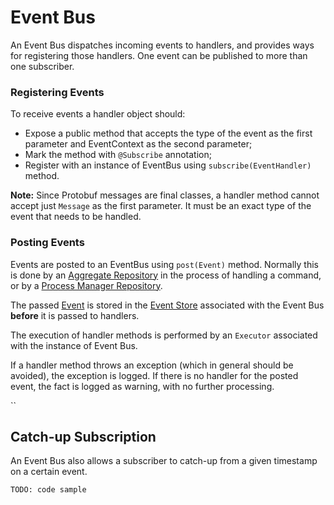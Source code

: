 # Event Bus

An Event Bus dispatches incoming events to handlers, and provides ways for registering those handlers. One event can be published to more than one subscriber.

### Registering Events
To receive events a handler object should:
 * Expose a public method that accepts the type of the event as the first parameter and EventContext as the second parameter;
 * Mark the method with `@Subscribe` annotation;
 * Register with an instance of EventBus using `subscribe(EventHandler)` method.
 
 **Note:** Since Protobuf messages are final classes, a handler method cannot accept just `Message` as the first parameter. It must be an exact type of the event that needs to be handled.
 
### Posting Events
Events are posted to an EventBus using `post(Event)` method. Normally this is done by an [Aggregate Repository](./repository.md) in the process of handling a command, or by a [Process Manager Repository](./repository.md).

The passed [Event](../biz-model/event.md) is stored in the [Event Store](./event-store.md) associated with the Event Bus **before**  it is passed to handlers.

The execution of handler methods is performed by an `Executor` associated with the instance of Event Bus.

If a handler method throws an exception (which in general should be avoided), the exception is logged.
If there is no handler for the posted event, the fact is logged as warning, with no further processing.

``
## Catch-up Subscription

An Event Bus also allows a subscriber to catch-up from a given timestamp on a certain event.

`TODO: code sample`